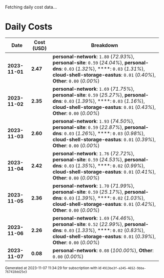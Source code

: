 Fetching daily cost data...
# Daily Costs

| Date | Cost (USD) | Breakdown |
|------|----------------|-----------|
| **2023-11-01** | **2.47** | **personal-network**: `1.80` (_72.93%_), **personal-site**: `0.59` (_24.04%_), **personal-dns**: `0.03` (_1.32%_), ****: `0.03` (_1.31%_), **cloud-shell-storage-eastus**: `0.01` (_0.40%_), **Other**: `0.00` (_0.00%_) |
| **2023-11-02** | **2.35** | **personal-network**: `1.69` (_71.75%_), **personal-site**: `0.59` (_25.27%_), **personal-dns**: `0.03` (_1.39%_), ****: `0.03` (_1.16%_), **cloud-shell-storage-eastus**: `0.01` (_0.43%_), **Other**: `0.00` (_0.00%_) |
| **2023-11-03** | **2.60** | **personal-network**: `1.93` (_74.50%_), **personal-site**: `0.59` (_22.87%_), **personal-dns**: `0.03` (_1.26%_), ****: `0.03` (_0.98%_), **cloud-shell-storage-eastus**: `0.01` (_0.39%_), **Other**: `0.00` (_0.00%_) |
| **2023-11-04** | **2.42** | **personal-network**: `1.76` (_72.72%_), **personal-site**: `0.59` (_24.53%_), **personal-dns**: `0.03` (_1.35%_), ****: `0.02` (_0.99%_), **cloud-shell-storage-eastus**: `0.01` (_0.41%_), **Other**: `0.00` (_0.00%_) |
| **2023-11-05** | **2.36** | **personal-network**: `1.70` (_71.99%_), **personal-site**: `0.59` (_25.17%_), **personal-dns**: `0.03` (_1.39%_), ****: `0.02` (_1.03%_), **cloud-shell-storage-eastus**: `0.01` (_0.42%_), **Other**: `0.00` (_0.00%_) |
| **2023-11-06** | **2.26** | **personal-network**: `1.69` (_74.46%_), **personal-site**: `0.52` (_22.99%_), **personal-dns**: `0.03` (_1.33%_), ****: `0.02` (_0.83%_), **cloud-shell-storage-eastus**: `0.01` (_0.39%_), **Other**: `0.00` (_0.00%_) |
| **2023-11-07** | **0.08** | **personal-network**: `0.08` (_100.00%_), **Other**: `0.00` (_0.00%_) |


<sup>Generated at 2023-11-07 11:34:29 for subscription with id `4913be3f-a345-4652-9bba-767418dd25e3`</sup>
